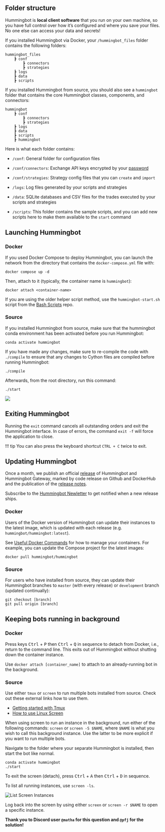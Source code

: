 ## Folder structure

Hummingbot is **local client software** that you run on your own machine, so you have full control over how it’s configured and where you save your files. No one else can access your data and secrets! 

If you installed Hummingbot via Docker, your `/hummingbot_files` folder contains the following folders:
```
hummingbot_files
    ┣ conf
        ┣ connectors
        ┣ strategies
    ┣ logs
    ┣ data
    ┣ scripts
```

If you installed Hummingbot from source, you should also see a `hummingbot` folder that contains the core Hummingbot classes, components, and connectors:
```
hummingbot
    ┣ conf
        ┣ connectors
        ┣ strategies
    ┣ logs
    ┣ data
    ┣ scripts
    ┣ hummingbot
```

Here is what each folder contains:

- `/conf`: General folder for configuration files

- `/conf/connectors`: Exchange API keys encrypted by your [password](/client/password/)

- `/conf/strategies`: Strategy config files that you can `create` and `import`

- `/logs`: Log files generated by your scripts and strategies

- `/data`: SQLite databases and CSV files for the trades executed by your scripts and strategies

- `/scripts`: This folder contains the sample scripts, and you can add new scripts here to make them available to the `start` command

## Launching Hummingbot

### Docker

If you used Docker Compose to deploy Hummingbot, you can launch the network from the directory that contains the `docker-compose.yml` file with:
```
docker compose up -d
```

Then, attach to it (typically, the container name is `hummingbot`):
```
docker attach <container-name>
```

If you are using the older helper script method, use the `hummingbot-start.sh` script from the [Bash Scripts](https://github.com/hummingbot/deploy-examples/tree/development/bash_scripts) repo.

### Source

If you installed Hummingbot from source, make sure that the hummingbot conda environment has been activated before you run Hummingbot:
```
conda activate hummingbot
```

If you have made any changes,  make sure to re-compile the code with `./compile` to ensure that any changes to Cython files are compiled before running Hummingbot:
```
./compile
```

Afterwards, from the root directory, run this command:
```
./start
```

![](/assets/img/launch-from-source.gif)


## Exiting Hummingbot

Running the `exit` command cancels all outstanding orders and exit the Hummingbot interface. In case of errors, the command `exit -f` will force the application to close.

!!! tip
    You can also press the keyboard shortcut `CTRL + C` twice to exit.

## Updating Hummingbot

Once a month, we publish an official [release](/governance/releases) of Hummingbot and Hummingbot Gateway, marked by code release on Github and DockerHub and the publication of the [release notes](/release-notes).

Subscribe to the [Hummingbot Newletter](https://hummingbot.substack.com/) to get notified when a new release ships.

### Docker

Users of the Docker version of Hummingbot can update their instances to the latest image, which is updated with each release (e.g. `hummingbot/hummingbot:latest`).

See [Useful Docker Commands](/installation/docker/#useful-docker-commands) for how to manage your containers. For example, you can update the Compose project for the latest images:

```
docker pull hummingbot/hummingbot
```

### Source

For users who have installed from source, they can update their Hummingbot branches to `master` (with every release) or `development` branch (updated continually):

```
git checkout [branch]
git pull origin [branch]
```

## Keeping bots running in background

### Docker

Press keys <kbd>Ctrl</kbd> + <kbd>P</kbd> then <kbd>Ctrl</kbd> + <kbd>Q</kbd> in sequence to detach from Docker, i.e., return to the command line. This exits out of Hummingbot without shutting down the container instance.

Use `docker attach [container_name]` to attach to an already-running bot in the background.

### Source

Use either `tmux` or `screen` to run multiple bots installed from source. Check out these external links how to use them.

- [Getting started with Tmux](https://linuxize.com/post/getting-started-with-tmux/)
- [How to use Linux Screen](https://linuxize.com/post/how-to-use-linux-screen/)

When using screen to run an instance in the background, run either of the following commands: `screen` or `screen -S $NAME`, where `$NAME` is what you wish to call this background instance. Use the latter to be more explicit if you want to run multiple bots.

Navigate to the folder where your separate Hummingbot is installed, then start the bot like normal.

```
conda activate hummingbot
./start
```

To exit the screen (detach), press <kbd>Ctrl</kbd> + <kbd>A</kbd> then <kbd>Ctrl</kbd> + <kbd>D</kbd> in sequence.

To list all running instances, use `screen -ls`.

![List Screen Instances](/assets/img/screen.png)

Log back into the screen by using either `screen` or `screen -r $NAME` to open a specific instance.

**Thank you to Discord user `@matha` for this question and `@pfj` for the solution!**

